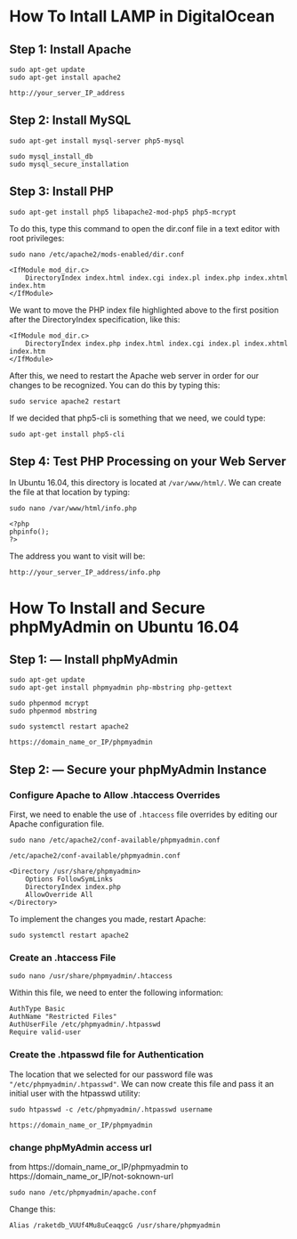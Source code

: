 # How To Intall LAMP in DigitalOcean

## Step 1: Install Apache

```
sudo apt-get update
sudo apt-get install apache2
```
```
http://your_server_IP_address
```
## Step 2: Install MySQL

```
sudo apt-get install mysql-server php5-mysql
```

```
sudo mysql_install_db
sudo mysql_secure_installation
```

## Step 3: Install PHP

```
sudo apt-get install php5 libapache2-mod-php5 php5-mcrypt
```
To do this, type this command to open the dir.conf file in a text editor with root privileges:

```
sudo nano /etc/apache2/mods-enabled/dir.conf
```
```
<IfModule mod_dir.c>
    DirectoryIndex index.html index.cgi index.pl index.php index.xhtml index.htm
</IfModule>
```
We want to move the PHP index file highlighted above to the first position after the DirectoryIndex specification, like this:

```
<IfModule mod_dir.c>
    DirectoryIndex index.php index.html index.cgi index.pl index.xhtml index.htm
</IfModule>
```

After this, we need to restart the Apache web server in order for our changes to be recognized. You can do this by typing this:

```
sudo service apache2 restart
```
If we decided that php5-cli is something that we need, we could type:
```
sudo apt-get install php5-cli
```

## Step 4: Test PHP Processing on your Web Server

In Ubuntu 16.04, this directory is located at `/var/www/html/`. We can create the file at that location by typing:

```
sudo nano /var/www/html/info.php
```
```
<?php
phpinfo();
?>
```
The address you want to visit will be:

```
http://your_server_IP_address/info.php
```
# How To Install and Secure phpMyAdmin on Ubuntu 16.04

## Step 1: — Install phpMyAdmin

```
sudo apt-get update
sudo apt-get install phpmyadmin php-mbstring php-gettext
```
```
sudo phpenmod mcrypt
sudo phpenmod mbstring
```
```
sudo systemctl restart apache2
```
```
https://domain_name_or_IP/phpmyadmin
```
## Step 2: — Secure your phpMyAdmin Instance

### Configure Apache to Allow .htaccess Overrides
First, we need to enable the use of `.htaccess` file overrides by editing our Apache configuration file.

```
sudo nano /etc/apache2/conf-available/phpmyadmin.conf
```
```
/etc/apache2/conf-available/phpmyadmin.conf
```
```
<Directory /usr/share/phpmyadmin>
    Options FollowSymLinks
    DirectoryIndex index.php
    AllowOverride All
</Directory>
```
To implement the changes you made, restart Apache:
```
sudo systemctl restart apache2
```
### Create an .htaccess File

```
sudo nano /usr/share/phpmyadmin/.htaccess
```
Within this file, we need to enter the following information:
```
AuthType Basic
AuthName "Restricted Files"
AuthUserFile /etc/phpmyadmin/.htpasswd
Require valid-user
```
### Create the .htpasswd file for Authentication

The location that we selected for our password file was `"/etc/phpmyadmin/.htpasswd"`. We can now create this file and pass it an initial user with the htpasswd utility:
```
sudo htpasswd -c /etc/phpmyadmin/.htpasswd username
```
```
https://domain_name_or_IP/phpmyadmin
```
### change phpMyAdmin access url
from https://domain_name_or_IP/phpmyadmin to https://domain_name_or_IP/not-soknown-url

```
sudo nano /etc/phpmyadmin/apache.conf
```
Change this:
```
Alias /raketdb_VUUf4Mu8uCeaqgcG /usr/share/phpmyadmin
```
